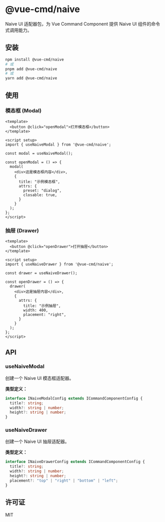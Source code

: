 # @vue-cmd/naive

Naive UI 适配器包，为 Vue Command Component 提供 Naive UI 组件的命令式调用能力。

## 安装

```bash
npm install @vue-cmd/naive
# 或
pnpm add @vue-cmd/naive
# 或
yarn add @vue-cmd/naive
```

## 使用

### 模态框 (Modal)

```vue
<template>
  <button @click="openModal">打开模态框</button>
</template>

<script setup>
import { useNaiveModal } from '@vue-cmd/naive';

const modal = useNaiveModal();

const openModal = () => {
  modal(
    <div>这是模态框内容</div>,
    {
      title: "示例模态框",
      attrs: {
        preset: "dialog",
        closable: true,
      }
    }
  );
};
</script>
```

### 抽屉 (Drawer)

```vue
<template>
  <button @click="openDrawer">打开抽屉</button>
</template>

<script setup>
import { useNaiveDrawer } from '@vue-cmd/naive';

const drawer = useNaiveDrawer();

const openDrawer = () => {
  drawer(
    <div>这是抽屉内容</div>,
    {
      attrs: {
        title: "示例抽屉",
        width: 400,
        placement: "right",
      }
    }
  );
};
</script>
```

## API

### useNaiveModal

创建一个 Naive UI 模态框适配器。

**类型定义：**

```typescript
interface INaiveModalConfig extends ICommandComponentConfig {
  title?: string;
  width?: string | number;
  height?: string | number;
}
```

### useNaiveDrawer

创建一个 Naive UI 抽屉适配器。

**类型定义：**

```typescript
interface INaiveDrawerConfig extends ICommandComponentConfig {
  title?: string;
  width?: string | number;
  height?: string | number;
  placement?: "top" | "right" | "bottom" | "left";
}
```

## 许可证

MIT 
